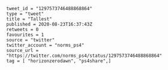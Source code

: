 ```
tweet_id = "1297573746488868864"
type = "tweet"
title = "Tallest"
published = 2020-08-23T16:37:43Z
retweets = 0
favourites = 1
source = "twitter"
twitter_account = "norms_ps4"
source_url = "https://twitter.com/norms_ps4/status/1297573746488868864"
tag = [ "horizonzerodawn", "ps4share",]
```

<p class='image'><img src='http://mnf.m17s.net/2020/08/23/EgHocVpXoAAj_pt.jpg' alt=''></p>

